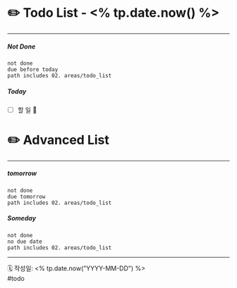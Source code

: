 # ✏️ Todo List  - <% tp.date.now() %>
---
##### Not Done
```tasks
not done
due before today
path includes 02. areas/todo_list
```

##### Today
- [ ] 할 일 📅 


# ✏️ Advanced List
---
##### tomorrow
```tasks
not done
due tomorrow
path includes 02. areas/todo_list
```
##### Someday
```tasks
not done
no due date
path includes 02. areas/todo_list
```
 
---
🗓 작성일: <% tp.date.now("YYYY-MM-DD") %>  
#todo